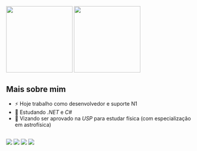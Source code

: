 ##
<div>
  <a hef="https://beacons.ai/danielmilanez">
    <img height="180em" src="https://github-readme-stats.vercel.app/api?username=danielmilanez&show_icons=true&theme=merko"/>
    <img height="180em" src="https://github-readme-stats.vercel.app/api/top-langs/?username=danielmilanez&layout=compact&theme=merko"/>
</div>

## Mais sobre mim

- ⚡ Hoje trabalho como desenvolvedor e suporte N1
- 🐢 Estudando *.NET* e *C#*
- 🔭 Vizando ser aprovado na *USP* para estudar física (com especialização em astrofísica)

##
<div>
    <a href="mailto:daniel.augusto.milanez@gmail.com"><img src="https://img.shields.io/badge/Gmail-D14836?style=for-the-badge&logo=gmail&logoColor=white"></a>
    <a href="https://instagram.com/_mitchzito?igshid=ZDc4ODBmNjlmNQ=="><img src="https://img.shields.io/badge/Instagram-E4405F?style=for-the-badge&logo=instagram&logoColor=white"></a>
    <a href="https://www.youtube.com/@mitchzito"><img src="https://img.shields.io/badge/YouTube-FF0000?style=for-the-badge&logo=youtube&logoColor=white"></a>
    <a href="https://api.whatsapp.com/send?phone=61999424185&text=Ol%C3%A1+Daniel%21"><img src="https://img.shields.io/badge/WhatsApp-25D366?style=for-the-badge&logo=whatsapp&logoColor=white"></a>
</div>
